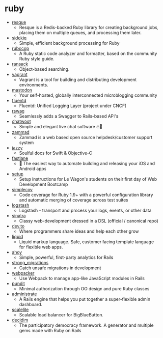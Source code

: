# ruby
- [resque](https://github.com/resque/resque)
  - Resque is a Redis-backed Ruby library for creating background jobs, placing them on multiple queues, and processing them later.
- [sidekiq](https://github.com/mperham/sidekiq)
  - Simple, efficient background processing for Ruby
- [rubocop](https://github.com/rubocop-hq/rubocop)
  - A Ruby static code analyzer and formatter, based on the community Ruby style guide.
- [ransack](https://github.com/activerecord-hackery/ransack)
  - Object-based searching.
- [vagrant](https://github.com/hashicorp/vagrant)
  - Vagrant is a tool for building and distributing development environments.
- [mastodon](https://github.com/tootsuite/mastodon)
  - Your self-hosted, globally interconnected microblogging community
- [fluentd](https://github.com/fluent/fluentd)
  - Fluentd: Unified Logging Layer (project under CNCF)
- [rswag](https://github.com/rswag/rswag)
  - Seamlessly adds a Swagger to Rails-based API's
- [chatwoot](https://github.com/chatwoot/chatwoot)
  - Simple and elegant live chat software 🔥💬
- [zammad](https://github.com/zammad/zammad)
  - Zammad is a web based open source helpdesk/customer support system
- [jazzy](https://github.com/realm/jazzy)
  - Soulful docs for Swift & Objective-C
- [fastlane](https://github.com/fastlane/fastlane)
  - 🚀 The easiest way to automate building and releasing your iOS and Android apps
- [setup](https://github.com/lewagon/setup)
  - Setup instructions for Le Wagon's students on their first day of Web Development Bootcamp
- [simplecov](https://github.com/colszowka/simplecov)
  - Code coverage for Ruby 1.9+ with a powerful configuration library and automatic merging of coverage across test suites
- [logstash](https://github.com/elastic/logstash)
  - Logstash - transport and process your logs, events, or other data
- [sinatra](https://github.com/sinatra/sinatra)
  - Classy web-development dressed in a DSL (official / canonical repo)
- [dev.to](https://github.com/thepracticaldev/dev.to)
  - Where programmers share ideas and help each other grow
- [liquid](https://github.com/Shopify/liquid)
  - Liquid markup language. Safe, customer facing template language for flexible web apps.
- [ahoy](https://github.com/ankane/ahoy)
  - Simple, powerful, first-party analytics for Rails
- [strong_migrations](https://github.com/ankane/strong_migrations)
  - Catch unsafe migrations in development
- [webpacker](https://github.com/rails/webpacker)
  - Use Webpack to manage app-like JavaScript modules in Rails
- [pundit](https://github.com/varvet/pundit)
  - Minimal authorization through OO design and pure Ruby classes
- [administrate](https://github.com/thoughtbot/administrate)
  - A Rails engine that helps you put together a super-flexible admin dashboard.
- [scalelite](https://github.com/blindsidenetworks/scalelite)
  - Scalable load balancer for BigBlueButton.
- [decidim](https://github.com/decidim/decidim)
  - The participatory democracy framework. A generator and multiple gems made with Ruby on Rails

